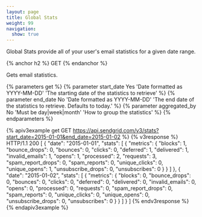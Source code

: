 ```yaml
---
layout: page
title: Global Stats
weight: 99
navigation:
  show: true
---
```


Global Stats provide all of your user's email statistics for a given
date range.

{% anchor h2 %}
GET
{% endanchor %}

Gets email statistics.

{% parameters get %}
 {% parameter start_date Yes 'Date formatted as YYYY-MM-DD' 'The starting date of the statistics to retrieve' %}
 {% parameter end_date No 'Date formatted as YYYY-MM-DD' 'The end date of the statistics to retrieve. Defaults to today.' %}
 {% parameter aggregated_by No 'Must be day|week|month' 'How to group the statistics' %}
{% endparameters %}

{% apiv3example get GET https://api.sendgrid.com/v3/stats?start_date=2015-01-01&end_date=2015-01-02 %}
{% v3response %}
HTTP/1.1 200
[
  {
    "date": "2015-01-01",
    "stats": [
      {
        "metrics": {
          "blocks": 1,
          "bounce_drops": 0,
          "bounces": 0,
          "clicks": 0,
          "deferred": 1,
          "delivered": 1,
          "invalid_emails": 1,
          "opens": 1,
          "processed": 2,
          "requests": 3,
          "spam_report_drops": 0,
          "spam_reports": 0,
          "unique_clicks": 0,
          "unique_opens": 1,
          "unsubscribe_drops": 0,
          "unsubscribes": 0
        }
      }
    ]
  },
  {
    "date": "2015-01-02",
    "stats": [
      {
        "metrics": {
          "blocks": 0,
          "bounce_drops": 0,
          "bounces": 0,
          "clicks": 0,
          "deferred": 0,
          "delivered": 0,
          "invalid_emails": 0,
          "opens": 0,
          "processed": 0,
          "requests": 0,
          "spam_report_drops": 0,
          "spam_reports": 0,
          "unique_clicks": 0,
          "unique_opens": 0,
          "unsubscribe_drops": 0,
          "unsubscribes": 0
        }
      }
    ]
  }
]
{% endv3response %}
{% endapiv3example %}
